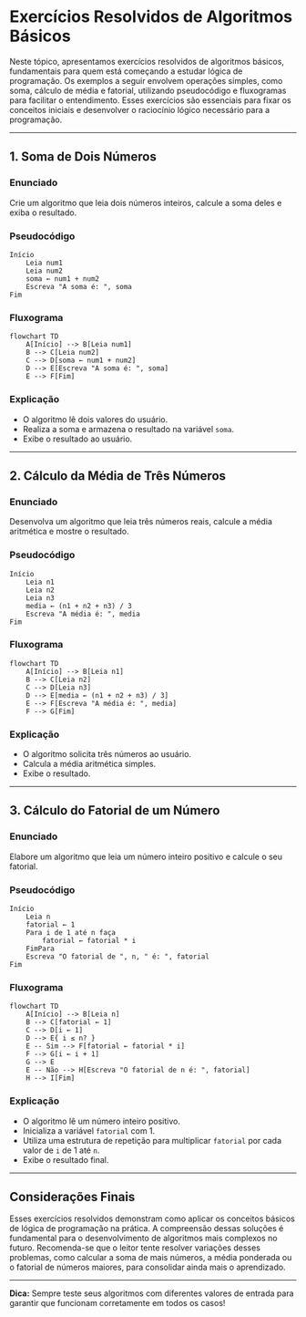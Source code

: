 # Exercícios Resolvidos de Algoritmos Básicos

Neste tópico, apresentamos exercícios resolvidos de algoritmos básicos, fundamentais para quem está começando a estudar lógica de programação. Os exemplos a seguir envolvem operações simples, como soma, cálculo de média e fatorial, utilizando pseudocódigo e fluxogramas para facilitar o entendimento. Esses exercícios são essenciais para fixar os conceitos iniciais e desenvolver o raciocínio lógico necessário para a programação.

---

## 1. Soma de Dois Números

### Enunciado

Crie um algoritmo que leia dois números inteiros, calcule a soma deles e exiba o resultado.

### Pseudocódigo

```plaintext
Início
    Leia num1
    Leia num2
    soma ← num1 + num2
    Escreva "A soma é: ", soma
Fim
```

### Fluxograma

```mermaid
flowchart TD
    A[Início] --> B[Leia num1]
    B --> C[Leia num2]
    C --> D[soma ← num1 + num2]
    D --> E[Escreva "A soma é: ", soma]
    E --> F[Fim]
```

### Explicação

- O algoritmo lê dois valores do usuário.
- Realiza a soma e armazena o resultado na variável `soma`.
- Exibe o resultado ao usuário.

---

## 2. Cálculo da Média de Três Números

### Enunciado

Desenvolva um algoritmo que leia três números reais, calcule a média aritmética e mostre o resultado.

### Pseudocódigo

```plaintext
Início
    Leia n1
    Leia n2
    Leia n3
    media ← (n1 + n2 + n3) / 3
    Escreva "A média é: ", media
Fim
```

### Fluxograma

```mermaid
flowchart TD
    A[Início] --> B[Leia n1]
    B --> C[Leia n2]
    C --> D[Leia n3]
    D --> E[media ← (n1 + n2 + n3) / 3]
    E --> F[Escreva "A média é: ", media]
    F --> G[Fim]
```

### Explicação

- O algoritmo solicita três números ao usuário.
- Calcula a média aritmética simples.
- Exibe o resultado.

---

## 3. Cálculo do Fatorial de um Número

### Enunciado

Elabore um algoritmo que leia um número inteiro positivo e calcule o seu fatorial.

### Pseudocódigo

```plaintext
Início
    Leia n
    fatorial ← 1
    Para i de 1 até n faça
        fatorial ← fatorial * i
    FimPara
    Escreva "O fatorial de ", n, " é: ", fatorial
Fim
```

### Fluxograma

```mermaid
flowchart TD
    A[Início] --> B[Leia n]
    B --> C[fatorial ← 1]
    C --> D[i ← 1]
    D --> E{ i ≤ n? }
    E -- Sim --> F[fatorial ← fatorial * i]
    F --> G[i ← i + 1]
    G --> E
    E -- Não --> H[Escreva "O fatorial de n é: ", fatorial]
    H --> I[Fim]
```

### Explicação

- O algoritmo lê um número inteiro positivo.
- Inicializa a variável `fatorial` com 1.
- Utiliza uma estrutura de repetição para multiplicar `fatorial` por cada valor de `i` de 1 até `n`.
- Exibe o resultado final.

---

## Considerações Finais

Esses exercícios resolvidos demonstram como aplicar os conceitos básicos de lógica de programação na prática. A compreensão dessas soluções é fundamental para o desenvolvimento de algoritmos mais complexos no futuro. Recomenda-se que o leitor tente resolver variações desses problemas, como calcular a soma de mais números, a média ponderada ou o fatorial de números maiores, para consolidar ainda mais o aprendizado.

---

**Dica:** Sempre teste seus algoritmos com diferentes valores de entrada para garantir que funcionam corretamente em todos os casos!
